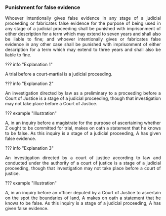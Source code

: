 ### Punishment for false evidence
<div style="text-align: justify">

Whoever intentionally gives false evidence in any stage of a judicial proceeding or fabricates false evidence for the purpose of being used in any stage of a judicial proceeding shall be punished with imprisonment of either description for a term which may extend to seven years and shall also be liable to fine; and whoever intentionally gives or fabricates false evidence in any other case shall be punished with imprisonment of either description for a term which may extend to three years and shall also be liable to fine.

</div>

??? info "Explanation 1"
    <div style="text-align: justify"> A trial before a court-martial is a judicial proceeding.

??? info "Explanation 2"
    <div style="text-align: justify"> An investigation directed by law as a preliminary to a proceeding before a Court of Justice is a stage of a judicial proceeding, though that investigation may not take place before a Court of Justice.

??? example "Illustration"
    <div style="text-align: justify"> A, in an inquiry before a magistrate for the purpose of ascertaining whether Z ought to be committed for trial, makes on oath a statement that he knows to be false. As this inquiry is a stage of a judicial proceeding, A has given false evidence.

??? info "Explanation 3"
    <div style="text-align: justify"> An investigation directed by a court of justice according to law and conducted under the authority of a court of justice is a stage of a judicial proceeding, though that investigation may not take place before a court of justice.

??? example "Illustration"
    <div style="text-align: justify"> A, in an inquiry before an officer deputed by a Court of Justice to ascertain on the spot the boundaries of land, A makes on oath a statement that he knows to be false. As this inquiry is a stage of a judicial proceeding, A has given false evidence.
